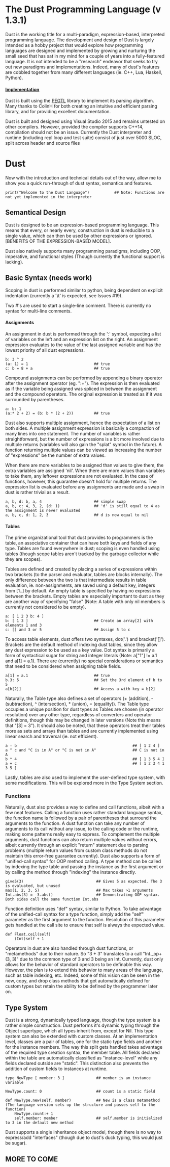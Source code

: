 # The Dust Programming Language (v 1.3.1)
	
Dust is the working title for a multi-paradigm, expression-based, interpreted programming language. The development and design of Dust is largely intended as a hobby project that would explore how
programming languages are designed and implemented by growing and nurturing the small seed that has sat in my mind for a couple of years into a fully-featured language. It is not intended to be a
"research" endeavor that seeks to try out new paradigms and implementations. Indeed, many of dust's features are cobbled together from many different languages (ie. C++, Lua, Haskell, Python).

#### [Implementation](https://github.com/hGriff0n/DustLang/tree/master/Interpreter)
Dust is built using the [PEGTL](https://github.com/ColinH/PEGTL) library to implement its parsing algorithm. Many thanks to ColinH for both creating an intuitive and efficient parsing library, and for providing excellent documentation.

Dust is built and designed using Visual Studio 2015 and remains untested on other compilers. However, provided the compiler supports C++14, compilation should not be an issue.
Currently the Dust interpreter and runtime (including repl loop and test suite) consist of just over 5000 SLOC, split across header and source files


# Dust

Now with the introduction and technical details out of the way, allow me to show you a quick run-through of dust syntax, semantics and features.

	print("Welcome to the Dust Language")			## Note: Functions are not yet implemented in the interpreter

## Semantical Design

Dust is designed to be an expression-based programming language. This means that every, or nearly every, construction in dust is reducible to a single value,
which can then be used by other expressions or ignored. 
[BENEFITS OF THE EXPRESSION-BASED MODEL].

Dust also natively supports many programming paradigms, including OOP, imperative, and functional styles (Though currently the functional support is lacking).

## Basic Syntax (needs work)

Scoping in dust is performed similar to python, being dependent on explicit indentation (currently a '\t' is expected, see Issues #19).

Two #'s are used to start a single-line comment. There is currently no syntax for multi-line comments.

#### Assignments

An assignment in dust is performed through the ':' symbol, expecting a list of variables on the left and an expression list on the right.
An assignment expression evaluates to the value of the last assigned variable and has the lowest priority of all dust expressions.

    b: 3 ^ 2
    (a: 1) = 1                             ## true
    c: b = 8 + a                           ## true

Compound assignments can be performed by appending a binary operator after the assignment operator (eg. ":+").
The expression is then evaluated as if the variable being assigned was spliced in between the assignment and the compound operators.
The original expression is treated as if it was surrounded by parentheses.

	a: b: 1
	(a:* 2 + 2) = (b: b * (2 + 2))         ## true

Dust also supports multiple assignment, hence the expectation of a list on both sides. A multiple assignment expression is basically a
compaction of many lines into one statement. The number of variables is rather straightforward, but the number of expressions is a bit
more involved due to multiple returns (variables will also gain the "splat" symbol in the future). A function returning multiple values
can be viewed as increasing the number of "expressions" be the number of extra values.

When there are more variables to be assigned than values to give them, the extra variables are assigned 'nil'. When there are more values
than variables to take them, any leftover expressions are not evaluated. In the case of functions, however, this guarantee doesn't hold
for multiple returns. The expression list is evaluated before any assignments are made and a swap in dust is rather trivial as a result.

	a, b, d: b, a, 4					   ## simple swap
    a, b, c: 4, 3, 2, (d: 1)               ## 'd' is still equal to 4 as the assignment is never evaluated
    a, b, c, d: 1, 2, 3                    ## d is now equal to nil

#### Tables

The prime organizational tool that dust provides to programmers is the table, an associative container that can have both keys and fields of any type.
Tables are found everywhere in dust; scoping is even handled using tables (though scope tables aren't tracked by the garbage collector while they are scopes).

Tables are defined and created by placing a series of expressions within two brackets (to the parser and evaluator, tables are blocks internally). The only difference
between the two is that intermediate results in table evaluation, ie. non-assignments, are saved using a default key, integers from [1..] by default. An empty table
is specified by having no expressions between the brackets. Empty tables are especially important to dust as they are another way of specifying "false" (Note: A table
with only nil members is currently not considered to be empty).

    a: [ 1 2 3 b: 4 ]
    b: [ 1 3 ]                             ## Create an array[2] with elements 1 and 3
    c: [] and 3 or 5                       ## Assign 5 to c

To access table elements, dust offers two syntaxes, dot('.') and bracket('[]'). Brackets are the default method of indexing dust tables, since they allow any dust
expression to be used as a key value. Dot syntax is primarily a form of syntactical sugar for string and integer literals (Note: a["1"] != a.1 and a[1] = a.1).
There are (currently) no special considerations or semantics that need to be considered when assigning table fields.

    a[1] = a.1                             ## true
    b.3: 5                                 ## Set the 3rd element of b to 5
    a[b[2]]                                ## Access a with key = b[2]

Naturally, the Table type also defines a set of operators (+ (addition), - (subtraction), ^ (intersection), * (union), = (equality)). The Table type occupies a
unique position for dust types as Tables are chosen (in operator resolution) over any other type, regardless of converters and operator definitions, though this
may be changed in later versions (Note this means that "[3] = 3"). It should also be noted, that these operators treat their tables more as sets and arrays than
tables and are currently implemented using linear search and traversal (ie. not efficient).

    a - b                                                   ## [ 1 2 4 ]
    a ^ c and "C is in A" or "C is not in A"                ## C is not in A
    b * 4                                                   ## [ 1 3 5 4 ]
    a + c                                                   ## [ 1 2 3 4 1 3 5 ]

Lastly, tables are also used to implement the user-defined type system, with some modifications. This will be explored more in the Type System section.

### Functions

Naturally, dust also provides a way to define and call functions, albeit with a few neat features. Calling a function uses rather standard language syntax, the function
name is followed by a pair of parentheses that surround the arguments to the function. A dust function can take any number of arguments to its call without any issue,
to the calling code or the runtime, making some patterns really easy to express. To complement the multiple arguments, dust functions can also return multiple values
without errors, albeit currently through an explicit "return" statement due to parsing problems (multiple return values from custom class methods do not maintain this
error-free guarantee currently). Dust also supports a form of "unified-call syntax" for OOP method calling. A type method can be called by indexing the type table and
passing the instance as the first argument or by calling the method through "indexing" the instance directly.

	give5(3)								## Gives 5 as expected. The 3 is evaluated, but unused
	max(1, 2, 3, 5)							## Max takes >1 arguments
	Int.abs(3) = -3.abs()					## Demonstrating OOP syntax. Both sides call the same function Int.abs

Function definition uses "def" syntax, similar to Python. To take advantage of the unified-call syntax for a type function, simply add the "self" parameter as the first
argument to the function. Resolution of this parameter gets handled at the call site to ensure that self is always the expected value.

	def Float.ceil(self)
		(Int)self + 1

Operators in dust are also handled through dust functions, or "metamethods" due to their nature. So "3 + 3" translates to a call "Int._op+(3, 3)" due to the common type
of 3 and 3 being an Int. Currently, dust only allows for the behavior of standard operators to be definable this way. However, the plan is to extend this behavior to many
areas of the language, such as table indexing, etc. Indeed, some of this vision can be seen in the new, copy, and drop class methods that get automatically defined for
custom types but retain the ability to be defined by the programmer later on.


## Type System

Dust is a strong, dynamically typed language, though the type system is a rather simple construction. Dust performs it's dynamic typing through the Object supertype,
which all types inherit from, except for Nil. This type system can also be extended with custom classes. At an implementation level, classes are a pair of tables, one
for the static type fields and another for the instance members. The way this split gets handled takes advantage of the required type creation syntax, the member table.
All fields declared within the table are automatically classified as "instance-level" while any fields declared outside are "static". This distinction also prevents
the addition of custom fields to instances at runtime.

	type NewType [ member: 3 ]				## member is an instance variable
	
	NewType.count: 0						## count is a static field

	def NewType.new(self, member)			## New is a class metamethod (The language version sets up the structure and passes self to the function)
		NewType.count:+ 1
		self.member: member					## self.member is initialized to 3 in the default new method

Dust supports a single inheritance object model, though there is no way to express/add "interfaces" (though due to dust's duck typing, this would just be sugar).

## MORE TO COME
